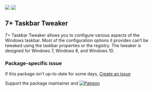 [![](https://img.shields.io/chocolatey/v/7-taskbar-tweaker?color=green&label=7-taskbar-tweaker)](https://chocolatey.org/packages/7-taskbar-tweaker) [![](https://img.shields.io/chocolatey/dt/7-taskbar-tweaker)](https://chocolatey.org/packages/7-taskbar-tweaker)

## 7+ Taskbar Tweaker

7+ Taskbar Tweaker allows you to configure various aspects of the Windows taskbar.
Most of the configuration options it provides can’t be tweaked using the taskbar properties or the registry.
The tweaker is designed for Windows 7, Windows 8, and Windows 10.

### Package-specific issue
If this package isn't up-to-date for some days, [Create an issue](https://github.com/tunisiano187/Chocolatey-packages/issues/new/choose)

Support the package maintainer and [![Patreon](https://cdn.jsdelivr.net/gh/tunisiano187/choco-packages@f986b7f5de3afc021180256752805698d4efbc38/icons/patreon.png)](https://www.patreon.com/tunisiano)
